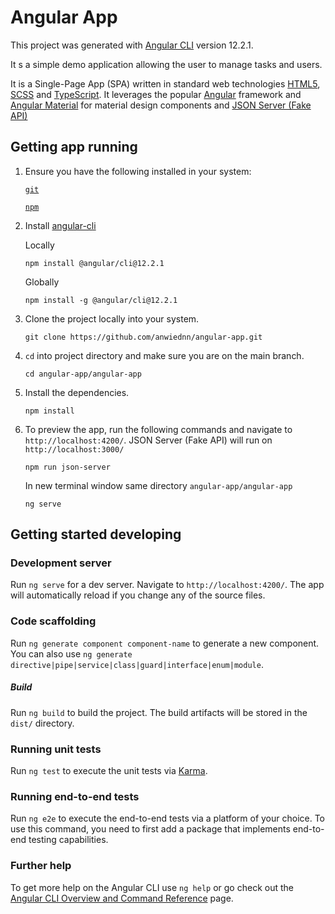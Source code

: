 # Angular App 

This project was generated with [Angular CLI](https://github.com/angular/angular-cli) version 12.2.1.

It s a simple demo application allowing the user to manage tasks and users.

It is a Single-Page App (SPA) written in standard web technologies [HTML5](http://whatwg.org/html), [SCSS](http://sass-lang.com) and [TypeScript](http://www.typescriptlang.org). It leverages the popular [Angular](https://angular.io/) framework and [Angular Material](https://material.angular.io/) for material design components and [JSON Server (Fake API)](https://www.npmjs.com/package/json-server)

## Getting app running

1. Ensure you have the following installed in your system:

    [`git`](https://git-scm.com/downloads)

    [`npm`](https://nodejs.org/en/download/)

2. Install [angular-cli](https://github.com/angular/angular-cli)

    Locally
    ```
    npm install @angular/cli@12.2.1
    ```

    Globally
    ```
    npm install -g @angular/cli@12.2.1
    ```

3. Clone the project locally into your system.
    ```
    git clone https://github.com/anwiednn/angular-app.git
    ```

4. `cd` into project directory and make sure you are on the main branch.
    ```
    cd angular-app/angular-app
    ```

5. Install the dependencies.
    ```
    npm install
    ```

6. To preview the app, run the following commands and navigate to `http://localhost:4200/`.
    JSON Server (Fake API) will run on `http://localhost:3000/`
    ```
    npm run json-server
    ```

    In new terminal window same directory `angular-app/angular-app`
    ```
    ng serve
    ```
    
## Getting started developing

### Development server

Run `ng serve` for a dev server. Navigate to `http://localhost:4200/`. The app will automatically reload if you change any of the source files.

### Code scaffolding

Run `ng generate component component-name` to generate a new component. You can also use `ng generate directive|pipe|service|class|guard|interface|enum|module`.

##### Build

Run `ng build` to build the project. The build artifacts will be stored in the `dist/` directory.

### Running unit tests

Run `ng test` to execute the unit tests via [Karma](https://karma-runner.github.io).

### Running end-to-end tests

Run `ng e2e` to execute the end-to-end tests via a platform of your choice. To use this command, you need to first add a package that implements end-to-end testing capabilities.

### Further help

To get more help on the Angular CLI use `ng help` or go check out the [Angular CLI Overview and Command Reference](https://angular.io/cli) page.


<!-- ### Docker
To locally build this Docker image from source (after `git clone` this repo), run:
```
docker build -t openmf/web-app:latest .
```
You can then run a Docker Container from the image above like this:
```
docker run -d -p 4200:80 openmf/web-app:latest
```

Access the webapp on http://localhost:4200 in your browser. -->